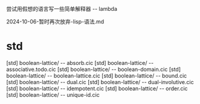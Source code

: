 尝试用假想的语言写一些简单解释器 -- lambda

2024-10-06-暂时再次放弃-lisp-语法.md

# std

[std] boolean-lattice/ -- absorb.cic
[std] boolean-lattice/ -- associative.todo.cic
[std] boolean-lattice/ -- boolean-domain.cic
[std] boolean-lattice/ -- boolean-lattice.cic
[std] boolean-lattice/ -- bound.cic
[std] boolean-lattice/ -- dual.cic
[std] boolean-lattice/ -- dual-involutive.cic
[std] boolean-lattice/ -- idempotent.cic
[std] boolean-lattice/ -- order.cic
[std] boolean-lattice/ -- unique-id.cic
